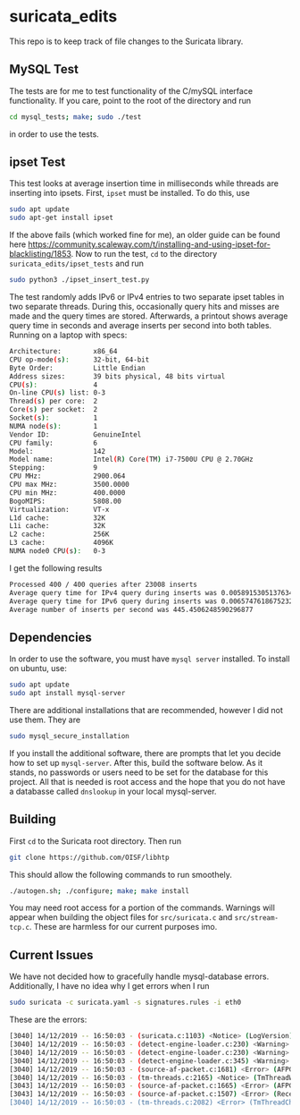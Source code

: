 # suricata_edits
This repo is to keep track of file changes to the Suricata library. 

## MySQL Test
The tests are for me to test functionality of the C/mySQL interface
functionality. If you care, point to the root of the directory and run
```bash
cd mysql_tests; make; sudo ./test
```
in order to use the tests. 

## ipset Test
This test looks at average insertion time in milliseconds while threads are inserting into ipsets. 
First, `ipset` must be installed. To do this, use 
```bash
sudo apt update 
sudo apt-get install ipset
```
If the above fails (which worked fine for me), an older guide can be found here <https://community.scaleway.com/t/installing-and-using-ipset-for-blacklisting/1853>.
Now to run the test, `cd` to the directory `suricata_edits/ipset_tests` and run
```bash
sudo python3 ./ipset_insert_test.py
```
The test randomly adds IPv6 or IPv4 entries to two separate ipset tables in two separate threads.
During this, occasionally query hits and misses are made and the query times are stored. Afterwards,
a printout shows average query time in seconds and average inserts per second into both tables. Running 
on a laptop with specs:
```bash
Architecture:        x86_64
CPU op-mode(s):      32-bit, 64-bit
Byte Order:          Little Endian
Address sizes:       39 bits physical, 48 bits virtual
CPU(s):              4
On-line CPU(s) list: 0-3
Thread(s) per core:  2
Core(s) per socket:  2
Socket(s):           1
NUMA node(s):        1
Vendor ID:           GenuineIntel
CPU family:          6
Model:               142
Model name:          Intel(R) Core(TM) i7-7500U CPU @ 2.70GHz
Stepping:            9
CPU MHz:             2900.064
CPU max MHz:         3500.0000
CPU min MHz:         400.0000
BogoMIPS:            5808.00
Virtualization:      VT-x
L1d cache:           32K
L1i cache:           32K
L2 cache:            256K
L3 cache:            4096K
NUMA node0 CPU(s):   0-3

```
I get the following results
```bash
Processed 400 / 400 queries after 23008 inserts
Average query time for IPv4 query during inserts was 0.0058915305137634
Average query time for IPv6 query during inserts was 0.0065747618675232
Average number of inserts per second was 445.4506248590296877

```

## Dependencies

In order to use the software, you must have `mysql server` installed. To install
on ubuntu, use:
```bash
sudo apt update
sudo apt install mysql-server
```
There are additional installations that are recommended, however I did not use them. They are 
```bash
sudo mysql_secure_installation
```
If you install the additional software, there are prompts that let you decide how to set up `mysql-server`.
After this, build the software below. As it stands, no passwords or users need to be set for the database
for this project. All that is needed is root access and the hope that you do not have a databasse called `dnslookup`
in your local mysql-server.


## Building

First `cd` to the Suricata root directory. Then run
```bash
git clone https://github.com/OISF/libhtp
```
This should allow the following commands to run smoothely.
```bash
./autogen.sh; ./configure; make; make install
```
You may need root access for a portion of the commands.
Warnings will appear when building the object files for `src/suricata.c` and
`src/stream-tcp.c`. These are harmless for our current purposes imo.

## Current Issues

We have not decided how to gracefully handle mysql-database errors. Additionally, I have no idea why
I get errors when I run
```bash
sudo suricata -c suricata.yaml -s signatures.rules -i eth0
```
These are the errors:
```bash
[3040] 14/12/2019 -- 16:50:03 - (suricata.c:1103) <Notice> (LogVersion) -- This is Suricata version 5.0.1-dev (80fec43 2019-12-14) running in SYSTEM mode
[3040] 14/12/2019 -- 16:50:03 - (detect-engine-loader.c:230) <Warning> (ProcessSigFiles) -- [ERRCODE: SC_ERR_NO_RULES(42)] - No rule files match the pattern /usr/local/etc/suricata/rules/suricata.rules
[3040] 14/12/2019 -- 16:50:03 - (detect-engine-loader.c:230) <Warning> (ProcessSigFiles) -- [ERRCODE: SC_ERR_NO_RULES(42)] - No rule files match the pattern signatures.rules
[3040] 14/12/2019 -- 16:50:03 - (detect-engine-loader.c:345) <Warning> (SigLoadSignatures) -- [ERRCODE: SC_ERR_NO_RULES_LOADED(43)] - 2 rule files specified, but no rule was loaded at all!
[3040] 14/12/2019 -- 16:50:03 - (source-af-packet.c:1681) <Error> (AFPGetDevLinktype) -- [ERRCODE: SC_ERR_AFP_CREATE(190)] - Unable to find type for iface "eth0": No such device
[3040] 14/12/2019 -- 16:50:03 - (tm-threads.c:2165) <Notice> (TmThreadWaitOnThreadInit) -- all 4 packet processing threads, 4 management threads initialized, engine started.
[3043] 14/12/2019 -- 16:50:03 - (source-af-packet.c:1665) <Error> (AFPGetIfnumByDev) -- [ERRCODE: SC_ERR_AFP_CREATE(190)] - Unable to find iface eth0: No such device
[3043] 14/12/2019 -- 16:50:03 - (source-af-packet.c:1507) <Error> (ReceiveAFPLoop) -- [ERRCODE: SC_ERR_AFP_CREATE(190)] - Couldn't init AF_PACKET socket, fatal error
[3040] 14/12/2019 -- 16:50:03 - (tm-threads.c:2082) <Error> (TmThreadCheckThreadState) -- [ERRCODE: SC_ERR_FATAL(171)] - thread W#01-eth0 failed

```

